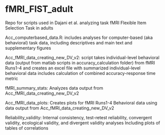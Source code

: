 # fMRI_FIST_adult
Repo for scripts used in Dajani et al. analyzing task fMRI Flexible Item Selection Task in adults



Acc_computerbased_data.R: includes analyses for computer-based (aka behavioral) task data, 
including descriptives and main text and supplementary figures 


Acc_fMRI_data_creating_new_DV_v2: script takes individual-level behavioral data (output from matlab scripts in accuracy_calculation folder) from fMRI Runs1-4 and creates an excel file with summarized individual-level behavioral data includes calculation of combined accuracy-response time metric

fMRI_summary_stats:
Analyzes data output from Acc_fMRI_data_creating_new_DV_v2

Acc_fMRI_data_plots:
Creates plots for fMRI Runs1-4 Behavioral data using data output from Acc_fMRI_data_creating_new_DV_v2

Reliability_validity:
Internal consistency, test-retest reliability, convergent validity, ecological validity, and divergent validity analyses
Including plots of tables of correlations


